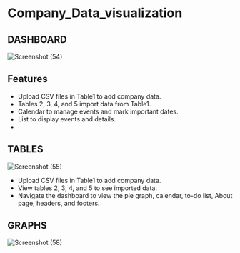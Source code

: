 # Company_Data_visualization

## DASHBOARD ##
![Screenshot (54)](https://github.com/maheshcoder/Company_Data_Visual--Ant_Design/assets/96939193/35a700e1-bd72-4988-b97b-3139c0443d48)

## Features
- Upload CSV files in Table1 to add company data.
- Tables 2, 3, 4, and 5 import data from Table1.
- Calendar to manage events and mark important dates.
- List to display events and details.
- 
## TABLES
![Screenshot (55)](https://github.com/maheshcoder/Company_Data_Visual--Ant_Design/assets/96939193/d1b5ad11-20aa-4b5c-a0b7-f0f6a03c75a7)

- Upload CSV files in Table1 to add company data.
- View tables 2, 3, 4, and 5 to see imported data.
- Navigate the dashboard to view the pie graph, calendar, to-do list, About page, headers, and footers.

## GRAPHS
![Screenshot (58)](https://github.com/maheshcoder/Company_Data_Visual--Ant_Design/assets/96939193/7b66d00b-3a6e-4208-a091-3bed56b3d9ad)
